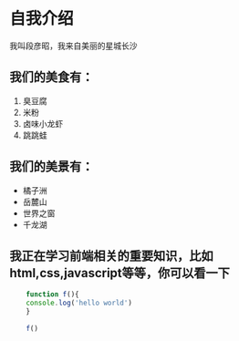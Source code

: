 # 自我介绍
我叫段彦昭，我来自美丽的星城长沙
##  我们的美食有：
1. 臭豆腐
2. 米粉
3. 卤味小龙虾
4. 跳跳蛙
##  我们的美景有：
*  橘子洲
*  岳麓山
*  世界之窗
*  千龙湖
## 我正在学习前端相关的重要知识，比如html,css,javascript等等，你可以看一下
```javascript
    function f(){
    console.log('hello world')
    }
    
    f()
```
